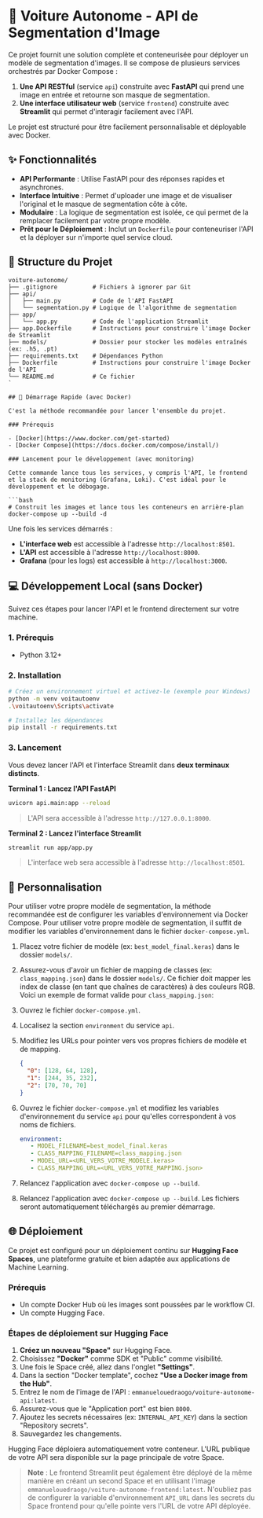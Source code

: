 # 🚗 Voiture Autonome - API de Segmentation d'Image

Ce projet fournit une solution complète et conteneurisée pour déployer un modèle de segmentation d'images. Il se compose de plusieurs services orchestrés par Docker Compose :

1. **Une API RESTful** (service `api`) construite avec **FastAPI** qui prend une image en entrée et retourne son masque de segmentation.
2. **Une interface utilisateur web** (service `frontend`) construite avec **Streamlit** qui permet d'interagir facilement avec l'API.

Le projet est structuré pour être facilement personnalisable et déployable avec Docker.

## ✨ Fonctionnalités

- **API Performante** : Utilise FastAPI pour des réponses rapides et asynchrones.
- **Interface Intuitive** : Permet d'uploader une image et de visualiser l'original et le masque de segmentation côte à côte.
- **Modulaire** : La logique de segmentation est isolée, ce qui permet de la remplacer facilement par votre propre modèle.
- **Prêt pour le Déploiement** : Inclut un `Dockerfile` pour conteneuriser l'API et la déployer sur n'importe quel service cloud.

## 📂 Structure du Projet

```
voiture-autonome/
├── .gitignore          # Fichiers à ignorer par Git
├── api/
│   ├── main.py         # Code de l'API FastAPI
│   └── segmentation.py # Logique de l'algorithme de segmentation
├── app/
│   └── app.py          # Code de l'application Streamlit
├── app.Dockerfile      # Instructions pour construire l'image Docker de Streamlit
├── models/             # Dossier pour stocker les modèles entraînés (ex: .h5, .pt)
├── requirements.txt    # Dépendances Python
├── Dockerfile          # Instructions pour construire l'image Docker de l'API
└── README.md           # Ce fichier
`

## 🚀 Démarrage Rapide (avec Docker)

C'est la méthode recommandée pour lancer l'ensemble du projet.

### Prérequis

- [Docker](https://www.docker.com/get-started)
- [Docker Compose](https://docs.docker.com/compose/install/)

### Lancement pour le développement (avec monitoring)

Cette commande lance tous les services, y compris l'API, le frontend et la stack de monitoring (Grafana, Loki). C'est idéal pour le développement et le débogage.

```bash
# Construit les images et lance tous les conteneurs en arrière-plan
docker-compose up --build -d
```

Une fois les services démarrés :

- **L'interface web** est accessible à l'adresse `http://localhost:8501`.
- **L'API** est accessible à l'adresse `http://localhost:8000`.
- **Grafana** (pour les logs) est accessible à `http://localhost:3000`.

## 💻 Développement Local (sans Docker)

Suivez ces étapes pour lancer l'API et le frontend directement sur votre machine.

### 1. Prérequis

- Python 3.12+

### 2. Installation

```bash
# Créez un environnement virtuel et activez-le (exemple pour Windows)
python -m venv voitautoenv
.\voitautoenv\Scripts\activate

# Installez les dépendances
pip install -r requirements.txt
```

### 3. Lancement

Vous devez lancer l'API et l'interface Streamlit dans **deux terminaux distincts**.

**Terminal 1 : Lancez l'API FastAPI**

```bash
uvicorn api.main:app --reload
```

> L'API sera accessible à l'adresse `http://127.0.0.1:8000`.

**Terminal 2 : Lancez l'interface Streamlit**

```bash
streamlit run app/app.py
```

> L'interface web sera accessible à l'adresse `http://localhost:8501`.

## 🔧 Personnalisation

Pour utiliser votre propre modèle de segmentation, la méthode recommandée est de configurer les variables d'environnement via Docker Compose.
Pour utiliser votre propre modèle de segmentation, il suffit de modifier les variables d'environnement dans le fichier `docker-compose.yml`.

1. Placez votre fichier de modèle (ex: `best_model_final.keras`) dans le dossier `models/`.
2. Assurez-vous d'avoir un fichier de mapping de classes (ex: `class_mapping.json`) dans le dossier `models/`. Ce fichier doit mapper les index de classe (en tant que chaînes de caractères) à des couleurs RGB.
   Voici un exemple de format valide pour `class_mapping.json`:
1. Ouvrez le fichier `docker-compose.yml`.
2. Localisez la section `environment` du service `api`.
3. Modifiez les URLs pour pointer vers vos propres fichiers de modèle et de mapping.

   ```json
   {
     "0": [128, 64, 128],
     "1": [244, 35, 232],
     "2": [70, 70, 70]
   }
   ```

3. Ouvrez le fichier `docker-compose.yml` et modifiez les variables d'environnement du service `api` pour qu'elles correspondent à vos noms de fichiers.

   ```yaml
   environment:
      - MODEL_FILENAME=best_model_final.keras
      - CLASS_MAPPING_FILENAME=class_mapping.json
      - MODEL_URL=<URL_VERS_VOTRE_MODELE.keras>
      - CLASS_MAPPING_URL=<URL_VERS_VOTRE_MAPPING.json>
   ```

4. Relancez l'application avec `docker-compose up --build`.
4. Relancez l'application avec `docker-compose up --build`. Les fichiers seront automatiquement téléchargés au premier démarrage.

## 🌐 Déploiement

Ce projet est configuré pour un déploiement continu sur **Hugging Face Spaces**, une plateforme gratuite et bien adaptée aux applications de Machine Learning.

### Prérequis

- Un compte Docker Hub où les images sont poussées par le workflow CI.
- Un compte Hugging Face.

### Étapes de déploiement sur Hugging Face

1. **Créez un nouveau "Space"** sur Hugging Face.
2. Choisissez **"Docker"** comme SDK et "Public" comme visibilité.
3. Une fois le Space créé, allez dans l'onglet **"Settings"**.
4. Dans la section "Docker template", cochez **"Use a Docker image from the Hub"**.
5. Entrez le nom de l'image de l'API : `emmanuelouedraogo/voiture-autonome-api:latest`.
6. Assurez-vous que le "Application port" est bien `8000`.
7. Ajoutez les secrets nécessaires (ex: `INTERNAL_API_KEY`) dans la section "Repository secrets".
8. Sauvegardez les changements.

Hugging Face déploiera automatiquement votre conteneur. L'URL publique de votre API sera disponible sur la page principale de votre Space.

> **Note** : Le frontend Streamlit peut également être déployé de la même manière en créant un second Space et en utilisant l'image `emmanuelouedraogo/voiture-autonome-frontend:latest`. N'oubliez pas de configurer la variable d'environnement `API_URL` dans les secrets du Space frontend pour qu'elle pointe vers l'URL de votre API déployée.
